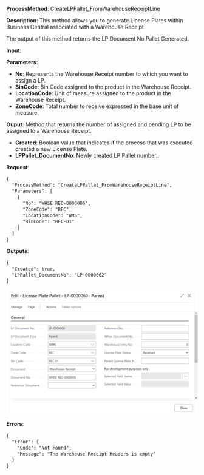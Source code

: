 **ProcessMethod**: CreateLPPallet_FromWarehouseReceiptLine

**Description**:
This method allows you to generate License Plates within Business Central associated with a Warehouse Receipt.

The output of this method returns the LP Document No Pallet Generated.

**Input**:

**Parameters**: 
-	**No**: Represents the Warehouse Receipt number to which you want to assign a LP. 
-	**BinCode**: Bin Code assigned to the product in the Warehouse Receipt.
-	**LocationCode**: Unit of measure assigned to the product in the Warehouse Receipt.
-	**ZoneCode**: Total number to receive expressed in the base unit of measure.

**Ouput**: Method that returns the number of assigned and pending LP to be assigned to a Warehouse Receipt.

-	**Created**: Boolean value that indicates if the process that was executed created a new License Plate. 
-	**LPPallet_DocumentNo**: Newly created LP Pallet number..


**Request**:

```
{
  "ProcessMethod": "CreateLPPallet_FromWarehouseReceiptLine",
  "Parameters": [
    {
      "No": "WHSE REC-0000006",
      "ZoneCode": "REC",
      "LocationCode": "WMS",
      "BinCode": "REC-01"
    }
  ]
}
```


**Outputs**:


```
{
  "Created": true,
  "LPPallet_DocumentNo": "LP-0000062"
}
```

![image.png](/.attachments/image-df99e808-882a-4ee1-8a6b-7d46fdccb507.png)
 

**Errors**:

```
{
  "Error": {
    "Code": "Not Found",
    "Message": "The Warehouse Receipt Headers is empty"
  }
}


```



